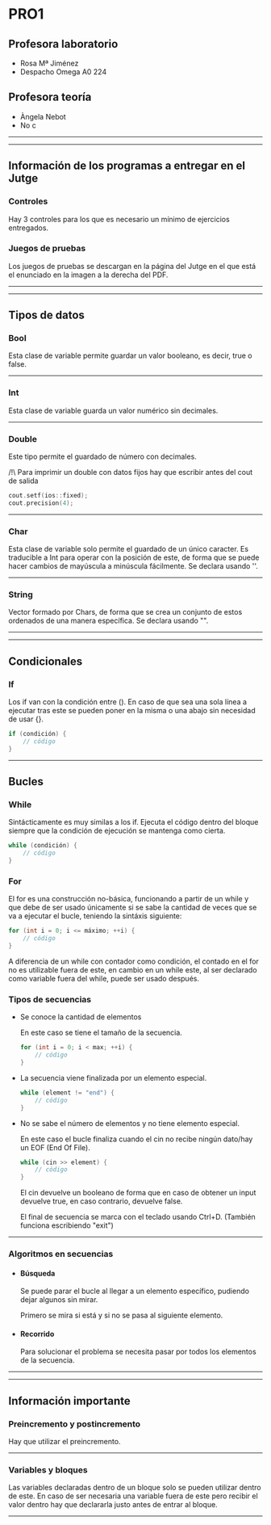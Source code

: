# PRO1

## Profesora laboratorio

- Rosa Mª Jiménez
- Despacho Omega A0 224

## Profesora teoría

- Àngela Nebot
- No c

---
---

## Información de los programas a entregar en el Jutge

### Controles

Hay 3 controles para los que es necesario un mínimo de ejercicios entregados.

### Juegos de pruebas

Los juegos de pruebas se descargan en la página del Jutge en el que está el enunciado en la imagen a la derecha del PDF.

---
---

## Tipos de datos

### Bool

Esta clase de variable permite guardar un valor booleano, es decir, true o false.

---

### Int

Esta clase de variable guarda un valor numérico sin decimales.

---

### Double

Este tipo permite el guardado de número con decimales.

/!\ Para imprimir un double con datos fijos hay que escribir antes del cout de salida

```c++
cout.setf(ios::fixed);
cout.precision(4);
```

---

### Char

Esta clase de variable solo permite el guardado de un único caracter. Es traducible a Int para operar con la posición de este, de forma que se puede hacer cambios de mayúscula a minúscula fácilmente. Se declara usando ''.

---

### String

Vector formado por Chars, de forma que se crea un conjunto de estos ordenados de una manera específica. Se declara usando "".

---
---

## Condicionales

### If

Los if van con la condición entre (). En caso de que sea una sola línea a ejecutar tras este se pueden poner en la misma o una abajo sin necesidad de usar {}.

```c++
if (condición) {
    // código
}
```

---

## Bucles

### While

Sintácticamente es muy similas a los if. Ejecuta el código dentro del bloque siempre que la condición de ejecución se mantenga como cierta.

```c++
while (condición) {
    // código
}
```

### For

El for es una construcción no-básica, funcionando a partir de un while y que debe de ser usado únicamente si se sabe la cantidad de veces que se va a ejecutar el bucle, teniendo la sintáxis siguiente:

```c++
for (int i = 0; i <= máximo; ++i) {
    // código
}
```

A diferencia de un while con contador como condición, el contado en el for no es utilizable fuera de este, en cambio en un while este, al ser declarado como variable fuera del while, puede ser usado después.

### Tipos de secuencias

- Se conoce la cantidad de elementos

    En este caso se tiene el tamaño de la secuencia.

    ```c++
    for (int i = 0; i < max; ++i) {
        // código
    }
    ```

- La secuencia viene finalizada por un elemento especial.

    ```c++
    while (element != "end") {
        // código
    }
    ```

- No se sabe el número de elementos y no tiene elemento especial.

    En este caso el bucle finaliza cuando el cin no recibe ningún dato/hay un EOF (End Of File).

    ```c++
    while (cin >> element) {
        // código
    }
    ```

    El cin devuelve un booleano de forma que en caso de obtener un input devuelve true, en caso contrario, devuelve false.

    El final de secuencia se marca con el teclado usando Ctrl+D. (También funciona escribiendo "exit")

---

### Algoritmos en secuencias

- #### Búsqueda

    Se puede parar el bucle al llegar a un elemento específico, pudiendo dejar algunos sin mirar.

    Primero se mira si está y si no se pasa al siguiente elemento.

- #### Recorrido

    Para solucionar el problema se necesita pasar por todos los elementos de la secuencia.

---
---

## Información importante

### Preincremento y postincremento

Hay que utilizar el preincremento.

---

### Variables y bloques

Las variables declaradas dentro de un bloque solo se pueden utilizar dentro de este. En caso de ser necesaria una variable fuera de este pero recibir el valor dentro hay que declararla justo antes de entrar al bloque.

---
